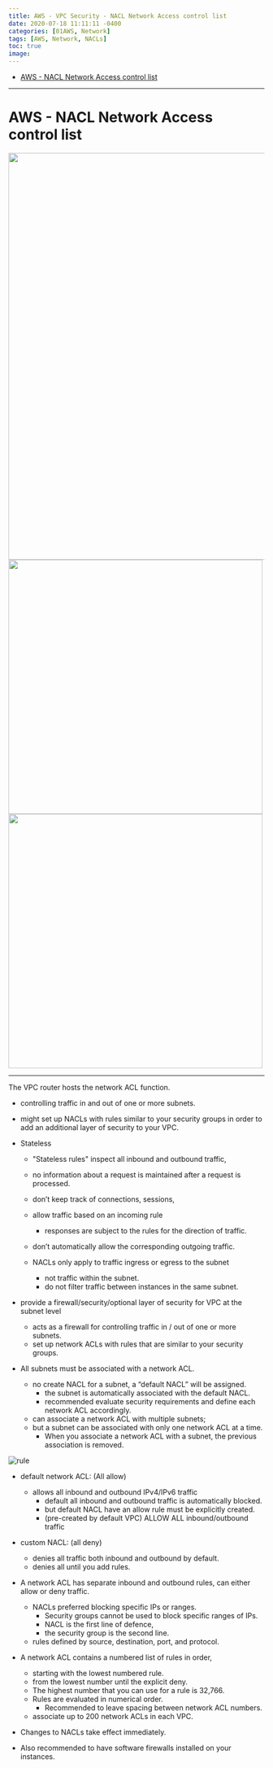 ```yaml
---
title: AWS - VPC Security - NACL Network Access control list
date: 2020-07-18 11:11:11 -0400
categories: [01AWS, Network]
tags: [AWS, Network, NACLs]
toc: true
image:
---
```


- [AWS - NACL Network Access control list](#aws---nacl-network-access-control-list)


---

# AWS - NACL Network Access control list

<img src="https://i.imgur.com/daOaxJJ.png" width="800">


<img src="https://i.imgur.com/xzyRnn0.png" width="500">

<img src="https://i.imgur.com/Wqg3b4z.png" width="500">





---


The VPC router hosts the network ACL function.
- controlling traffic in and out of one or more subnets.
- might set up NACLs with rules similar to your security groups in order to add an additional layer of security to your VPC.



- Stateless
  - "Stateless rules" inspect all inbound and outbound traffic,
  - no information about a request is maintained after a request is processed.
  - don’t keep track of connections, sessions,
  - allow traffic based on an incoming rule
    - responses are subject to the rules for the direction of traffic.
  - don’t automatically allow the corresponding outgoing traffic.

  - NACLs only apply to traffic ingress or egress to the subnet
    - not traffic within the subnet.
    - do not filter traffic between instances in the same subnet.


- provide a firewall/security/optional layer of security for VPC <font colore=red> at the subnet level </font>
  - acts as a firewall for controlling traffic in / out of one or more subnets.
  - set up network ACLs with rules that are similar to your security groups.

- All subnets must be associated with a network ACL.
  - no create NACL for a subnet, a “default NACL” will be assigned.  
    - the subnet is automatically associated with the default NACL.
    - recommended evaluate security requirements and define each network ACL accordingly.
  - can associate a network ACL with multiple subnets;
  - but a subnet can be associated with only one network ACL at a time.
    - When you associate a network ACL with a subnet, the previous association is removed.

![rule](https://i.imgur.com/daOaxJJ.png)

- default network ACL: (All allow)
  - allows all inbound and outbound IPv4/IPv6 traffic
    - default all inbound and outbound traffic is automatically blocked.
    - but default NACL have an allow rule must be explicitly created.
    - (pre-created by default VPC) ALLOW ALL inbound/outbound traffic
- custom NACL: (all deny)
  - denies all traffic both inbound and outbound by default.
  - denies all until you add rules.


- A network ACL has separate inbound and outbound rules, can either allow or deny traffic.
  - NACLs preferred blocking specific IPs or ranges.
    - Security groups cannot be used to block specific ranges of IPs.
    - NACL is the first line of defence,
    - the security group is the second line.
  - rules defined by source, destination, port, and protocol.

- A network ACL contains a numbered list of rules in order,
  - starting with the lowest numbered rule.
  - from the lowest number until the explicit deny.
  - The highest number that you can use for a rule is 32,766.
  - Rules are evaluated in numerical order.
    - Recommended to leave spacing between network ACL numbers.
  - associate up to 200 network ACLs in each VPC.



- Changes to NACLs take effect immediately.



- Also recommended to have software firewalls installed on your instances.
